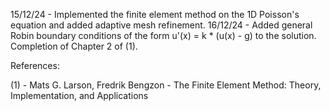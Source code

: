 15/12/24 - Implemented the finite element method on the 1D Poisson's equation and added adaptive mesh refinement.
16/12/24 - Added general Robin boundary conditions of the form u'(x) = k * (u(x) - g) to the solution. Completion of Chapter 2 of (1).

References:

(1) - Mats G. Larson, Fredrik Bengzon - The Finite Element Method: Theory, Implementation, and Applications

